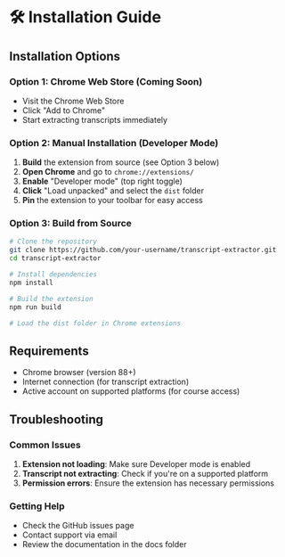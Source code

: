 # 🛠️ Installation Guide

## Installation Options

### **Option 1: Chrome Web Store (Coming Soon)**
- Visit the Chrome Web Store
- Click "Add to Chrome"
- Start extracting transcripts immediately

### **Option 2: Manual Installation (Developer Mode)**
1. **Build** the extension from source (see Option 3 below)
2. **Open Chrome** and go to `chrome://extensions/`
3. **Enable** "Developer mode" (top right toggle)
4. **Click** "Load unpacked" and select the `dist` folder
5. **Pin** the extension to your toolbar for easy access

### **Option 3: Build from Source**
```bash
# Clone the repository
git clone https://github.com/your-username/transcript-extractor.git
cd transcript-extractor

# Install dependencies
npm install

# Build the extension
npm run build

# Load the dist folder in Chrome extensions
```

## Requirements
- Chrome browser (version 88+)
- Internet connection (for transcript extraction)
- Active account on supported platforms (for course access)

## Troubleshooting

### Common Issues
1. **Extension not loading**: Make sure Developer mode is enabled
2. **Transcript not extracting**: Check if you're on a supported platform
3. **Permission errors**: Ensure the extension has necessary permissions

### Getting Help
- Check the GitHub issues page
- Contact support via email
- Review the documentation in the docs folder
